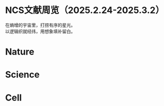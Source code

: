 # NCS文献周览（2025.2.24-2025.3.2）
在熵增的宇宙里，打捞有序的星光。    
以逻辑织就经纬，用想象填补留白。  


# Nature


# Science


# Cell


